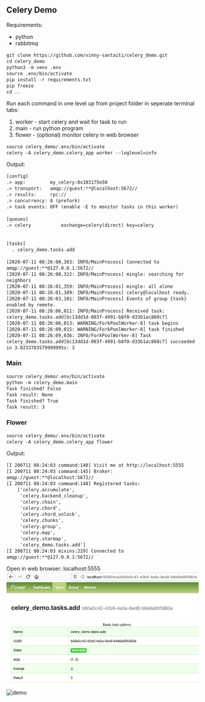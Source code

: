 ## Celery Demo
Requirements:
* python
* rabbitmq
```
git clone https://github.com/vinny-santaiti/celery_demo.git
cd celery_demo
python3 -m venv .env
source .env/bin/activate
pip install -r requirements.txt
pip freeze
cd ..
```
Run each command in one level up from project folder
in seperate terminal tabs:
1. worker - start celery and wait for task to run 
1. main - run python program
1. flower - (optional) monitor celery in web browser

```
source celery_demo/.env/bin/activate
celery -A celery_demo.celery_app worker --loglevel=info
```
Output:
```
[config]
.> app:         my_celery:0x103175e50
.> transport:   amqp://guest:**@localhost:5672//
.> results:     rpc://
.> concurrency: 8 (prefork)
.> task events: OFF (enable -E to monitor tasks in this worker)

[queues]
.> celery           exchange=celery(direct) key=celery


[tasks]
  . celery_demo.tasks.add

[2020-07-11 08:26:00,303: INFO/MainProcess] Connected to amqp://guest:**@127.0.0.1:5672//
[2020-07-11 08:26:00,322: INFO/MainProcess] mingle: searching for neighbors
[2020-07-11 08:26:01,359: INFO/MainProcess] mingle: all alone
[2020-07-11 08:26:01,389: INFO/MainProcess] celery@localhost ready.
[2020-07-11 08:26:03,101: INFO/MainProcess] Events of group {task} enabled by remote.
[2020-07-11 08:26:06,011: INFO/MainProcess] Received task: celery_demo.tasks.add[bc13dd1d-083f-4991-b8f0-d33b1ac860c7]
[2020-07-11 08:26:06,013: WARNING/ForkPoolWorker-8] task begins
[2020-07-11 08:26:09,015: WARNING/ForkPoolWorker-8] task finished
[2020-07-11 08:26:09,036: INFO/ForkPoolWorker-8] Task celery_demo.tasks.add[bc13dd1d-083f-4991-b8f0-d33b1ac860c7] succeeded in 3.0233783579999995s: 3
```
### Main
```
source celery_demo/.env/bin/activate
python -m celery_demo.main
Task finished? False
Task result: None
Task finished? True
Task result: 3
```
### Flower
```
source celery_demo/.env/bin/activate
celery -A celery_demo.celery_app flower
```
Output:
```
[I 200711 08:24:03 command:140] Visit me at http://localhost:5555
[I 200711 08:24:03 command:145] Broker: amqp://guest:**@localhost:5672//
[I 200711 08:24:03 command:148] Registered tasks:
    ['celery.accumulate',
     'celery.backend_cleanup',
     'celery.chain',
     'celery.chord',
     'celery.chord_unlock',
     'celery.chunks',
     'celery.group',
     'celery.map',
     'celery.starmap',
     'celery_demo.tasks.add']
[I 200711 08:24:03 mixins:229] Connected to amqp://guest:**@127.0.0.1:5672//
```
Open in web browser: localhost:5555
![flower](flower.png)
![demo](demo.gif)
